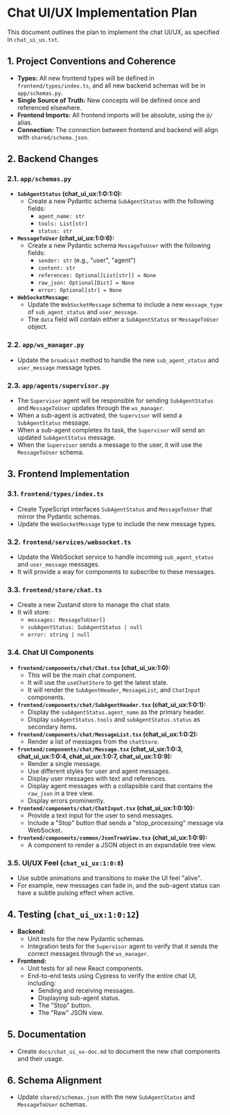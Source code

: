 # Chat UI/UX Implementation Plan

This document outlines the plan to implement the chat UI/UX, as specified in `chat_ui_ux.txt`.

## 1. Project Conventions and Coherence

*   **Types:** All new frontend types will be defined in `frontend/types/index.ts`, and all new backend schemas will be in `app/schemas.py`.
*   **Single Source of Truth:** New concepts will be defined once and referenced elsewhere.
*   **Frontend Imports:** All frontend imports will be absolute, using the `@/` alias.
*   **Connection:** The connection between frontend and backend will align with `shared/schema.json`.

## 2. Backend Changes

### 2.1. `app/schemas.py`

*   **`SubAgentStatus` (chat_ui_ux:1:0:1:0):**
    *   Create a new Pydantic schema `SubAgentStatus` with the following fields:
        *   `agent_name: str`
        *   `tools: List[str]`
        *   `status: str`
*   **`MessageToUser` (chat_ui_ux:1:0:6):**
    *   Create a new Pydantic schema `MessageToUser` with the following fields:
        *   `sender: str` (e.g., "user", "agent")
        *   `content: str`
        *   `references: Optional[List[str]] = None`
        *   `raw_json: Optional[Dict] = None`
        *   `error: Optional[str] = None`
*   **`WebSocketMessage`:**
    *   Update the `WebSocketMessage` schema to include a new `message_type` of `sub_agent_status` and `user_message`.
    *   The `data` field will contain either a `SubAgentStatus` or `MessageToUser` object.

### 2.2. `app/ws_manager.py`

*   Update the `broadcast` method to handle the new `sub_agent_status` and `user_message` message types.

### 2.3. `app/agents/supervisor.py`

*   The `Supervisor` agent will be responsible for sending `SubAgentStatus` and `MessageToUser` updates through the `ws_manager`.
*   When a sub-agent is activated, the `Supervisor` will send a `SubAgentStatus` message.
*   When a sub-agent completes its task, the `Supervisor` will send an updated `SubAgentStatus` message.
*   When the `Supervisor` sends a message to the user, it will use the `MessageToUser` schema.

## 3. Frontend Implementation

### 3.1. `frontend/types/index.ts`

*   Create TypeScript interfaces `SubAgentStatus` and `MessageToUser` that mirror the Pydantic schemas.
*   Update the `WebSocketMessage` type to include the new message types.

### 3.2. `frontend/services/websocket.ts`

*   Update the WebSocket service to handle incoming `sub_agent_status` and `user_message` messages.
*   It will provide a way for components to subscribe to these messages.

### 3.3. `frontend/store/chat.ts`

*   Create a new Zustand store to manage the chat state.
*   It will store:
    *   `messages: MessageToUser[]`
    *   `subAgentStatus: SubAgentStatus | null`
    *   `error: string | null`

### 3.4. Chat UI Components

*   **`frontend/components/chat/Chat.tsx` (chat_ui_ux:1:0):**
    *   This will be the main chat component.
    *   It will use the `useChatStore` to get the latest state.
    *   It will render the `SubAgentHeader`, `MessageList`, and `ChatInput` components.
*   **`frontend/components/chat/SubAgentHeader.tsx` (chat_ui_ux:1:0:1):**
    *   Display the `subAgentStatus.agent_name` as the primary header.
    *   Display `subAgentStatus.tools` and `subAgentStatus.status` as secondary items.
*   **`frontend/components/chat/MessageList.tsx` (chat_ui_ux:1:0:2):**
    *   Render a list of messages from the `chatStore`.
*   **`frontend/components/chat/Message.tsx` (chat_ui_ux:1:0:3, chat_ui_ux:1:0:4, chat_ui_ux:1:0:7, chat_ui_ux:1:0:9):**
    *   Render a single message.
    *   Use different styles for user and agent messages.
    *   Display user messages with text and references.
    *   Display agent messages with a collapsible card that contains the `raw_json` in a tree view.
    *   Display errors prominently.
*   **`frontend/components/chat/ChatInput.tsx` (chat_ui_ux:1:0:10):**
    *   Provide a text input for the user to send messages.
    *   Include a "Stop" button that sends a "stop_processing" message via WebSocket.
*   **`frontend/components/common/JsonTreeView.tsx` (chat_ui_ux:1:0:9):**
    *   A component to render a JSON object in an expandable tree view.

### 3.5. UI/UX Feel (`chat_ui_ux:1:0:8`)

*   Use subtle animations and transitions to make the UI feel "alive".
*   For example, new messages can fade in, and the sub-agent status can have a subtle pulsing effect when active.

## 4. Testing (`chat_ui_ux:1:0:12`)

*   **Backend:**
    *   Unit tests for the new Pydantic schemas.
    *   Integration tests for the `Supervisor` agent to verify that it sends the correct messages through the `ws_manager`.
*   **Frontend:**
    *   Unit tests for all new React components.
    *   End-to-end tests using Cypress to verify the entire chat UI, including:
        *   Sending and receiving messages.
        *   Displaying sub-agent status.
        *   The "Stop" button.
        *   The "Raw" JSON view.

## 5. Documentation

*   Create `docs/chat_ui_ux-doc.md` to document the new chat components and their usage.

## 6. Schema Alignment

*   Update `shared/schemas.json` with the new `SubAgentStatus` and `MessageToUser` schemas.
